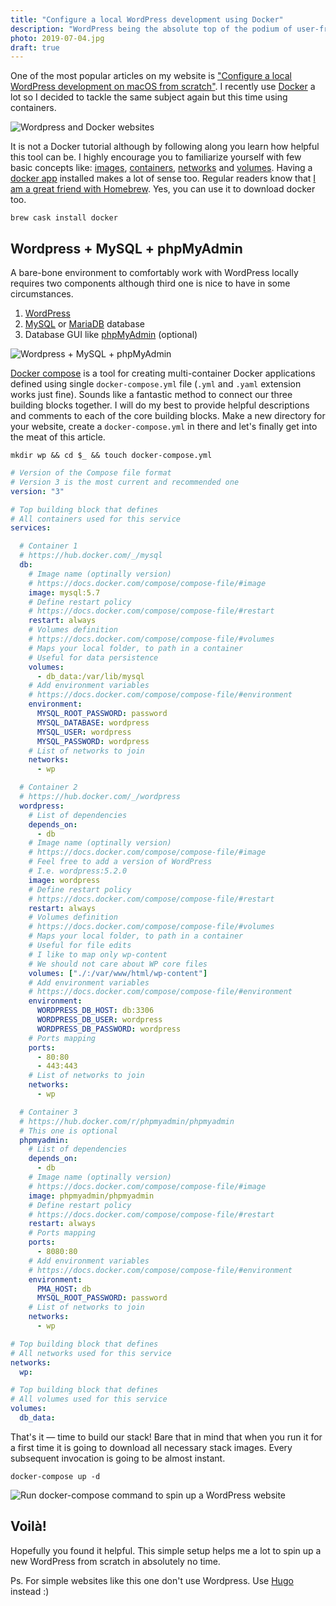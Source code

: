 ```yaml
---
title: "Configure a local WordPress development using Docker"
description: "WordPress being the absolute top of the podium of user-friendly content management systems can be a cumbersome to spin up locally. Docker containers are perfect for tasks like this so let me explain."
photo: 2019-07-04.jpg
draft: true
---
```


One of the most popular articles on my website is ["Configure a local WordPress development on macOS from scratch"](https://pawelgrzybek.com/configure-a-local-wordpress-development-on-macos-from-scratch/). I recently use [Docker](https://www.docker.com/) a lot so I decided to tackle the same subject again but this time using containers.

![Wordpress and Docker websites](/photos/2019-07-04-1.jpg)

It is not a Docker tutorial although by following along you learn how helpful this tool can be. I highly encourage you to familiarize yourself with few basic concepts like: [images](https://docs.docker.com/glossary/?term=image), [containers](https://docs.docker.com/glossary/?term=container), [networks](https://docs.docker.com/config/containers/container-networking/) and [volumes](https://docs.docker.com/glossary/?term=volume). Having a [docker app](https://www.docker.com/get-started) installed makes a lot of sense too. Regular readers know that [I am a great friend with Homebrew](https://pawelgrzybek.com/homebrew-the-best-friend-of-the-macos-user/). Yes, you can use it to download docker too.

```
brew cask install docker
```

## Wordpress + MySQL + phpMyAdmin

A bare-bone environment to comfortably work with WordPress locally requires two components although third one is nice to have in some circumstances.

1. [WordPress](https://wordpress.org/)
2.  [MySQL](https://www.mysql.com/) or [MariaDB](https://mariadb.org/) database
3. Database GUI like [phpMyAdmin](https://www.phpmyadmin.net/) (optional)

![Wordpress + MySQL + phpMyAdmin](/photos/2019-07-04-2.jpg)

[Docker compose](https://docs.docker.com/compose/overview/) is a tool for creating multi-container Docker applications defined using single `docker-compose.yml` file (`.yml` and `.yaml` extension works just fine). Sounds like a fantastic method to connect our three building blocks together. I will  do my best to provide helpful descriptions and comments to each of the core building blocks. Make a new directory for your website, create a `docker-compose.yml` in there and let's finally get into the meat of this article.

```
mkdir wp && cd $_ && touch docker-compose.yml
```

```yml
# Version of the Compose file format
# Version 3 is the most current and recommended one
version: "3"

# Top building block that defines
# All containers used for this service
services:

  # Container 1
  # https://hub.docker.com/_/mysql
  db:
    # Image name (optinally version)
    # https://docs.docker.com/compose/compose-file/#image
    image: mysql:5.7
    # Define restart policy
    # https://docs.docker.com/compose/compose-file/#restart
    restart: always
    # Volumes definition
    # https://docs.docker.com/compose/compose-file/#volumes
    # Maps your local folder, to path in a container
    # Useful for data persistence
    volumes:
      - db_data:/var/lib/mysql
    # Add environment variables
    # https://docs.docker.com/compose/compose-file/#environment
    environment:
      MYSQL_ROOT_PASSWORD: password
      MYSQL_DATABASE: wordpress
      MYSQL_USER: wordpress
      MYSQL_PASSWORD: wordpress
    # List of networks to join
    networks:
      - wp

  # Container 2
  # https://hub.docker.com/_/wordpress
  wordpress:
    # List of dependencies
    depends_on:
      - db
    # Image name (optinally version)
    # https://docs.docker.com/compose/compose-file/#image
    # Feel free to add a version of WordPress
    # I.e. wordpress:5.2.0
    image: wordpress
    # Define restart policy
    # https://docs.docker.com/compose/compose-file/#restart
    restart: always
    # Volumes definition
    # https://docs.docker.com/compose/compose-file/#volumes
    # Maps your local folder, to path in a container
    # Useful for file edits
    # I like to map only wp-content
    # We should not care about WP core files
    volumes: ["./:/var/www/html/wp-content"]
    # Add environment variables
    # https://docs.docker.com/compose/compose-file/#environment
    environment:
      WORDPRESS_DB_HOST: db:3306
      WORDPRESS_DB_USER: wordpress
      WORDPRESS_DB_PASSWORD: wordpress
    # Ports mapping
    ports:
      - 80:80
      - 443:443
    # List of networks to join
    networks:
      - wp

  # Container 3
  # https://hub.docker.com/r/phpmyadmin/phpmyadmin
  # This one is optional
  phpmyadmin:
    # List of dependencies
    depends_on:
      - db
    # Image name (optinally version)
    # https://docs.docker.com/compose/compose-file/#image
    image: phpmyadmin/phpmyadmin
    # Define restart policy
    # https://docs.docker.com/compose/compose-file/#restart
    restart: always
    # Ports mapping
    ports:
      - 8080:80
    # Add environment variables
    # https://docs.docker.com/compose/compose-file/#environment
    environment:
      PMA_HOST: db
      MYSQL_ROOT_PASSWORD: password
    # List of networks to join
    networks:
      - wp

# Top building block that defines
# All networks used for this service
networks:
  wp:

# Top building block that defines
# All volumes used for this service
volumes:
  db_data:
```

That's it — time to build our stack! Bare that in mind that when you run it for a first time it is going to download all necessary stack images. Every subsequent invocation is going to be almost instant.

```
docker-compose up -d 
```

![Run docker-compose command to spin up a WordPress website](/photos/2019-07-04-3.jpg)

## Voilà!

Hopefully you found it helpful. This simple setup helps me a lot to spin up a new WordPress from scratch in absolutely no time. 

Ps. For simple websites like this one don't use Wordpress. Use [Hugo](https://gohugo.io/) instead :)
